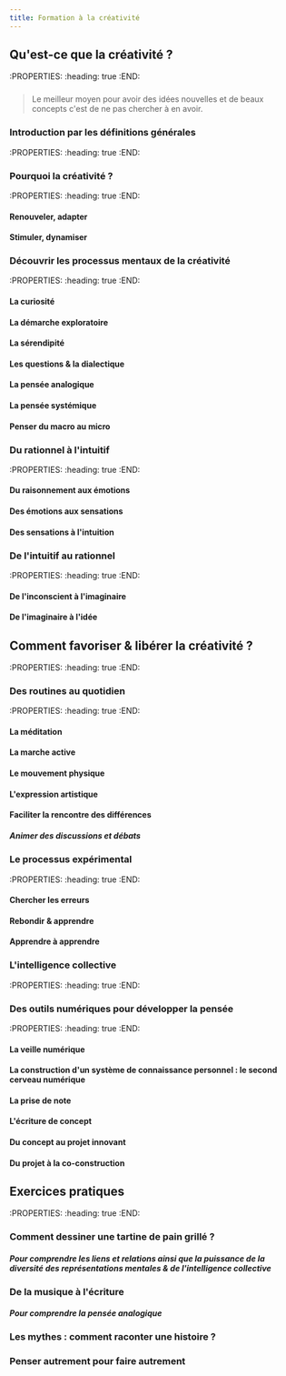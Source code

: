 ```yaml
---
title: Formation à la créativité
---
```


## Qu'est-ce que la créativité ?
:PROPERTIES:
:heading: true
:END:
### 
> Le meilleur moyen pour avoir des idées nouvelles et de beaux concepts c'est de ne pas chercher à en avoir.
### Introduction par les définitions générales
:PROPERTIES:
:heading: true
:END:
### Pourquoi la créativité ?
:PROPERTIES:
:heading: true
:END:
#### Renouveler, adapter
#### Stimuler, dynamiser
### Découvrir les processus mentaux de la créativité
:PROPERTIES:
:heading: true
:END:
#### La curiosité
#### La démarche exploratoire
#### La sérendipité
#### Les questions & la dialectique
#### La pensée analogique
#### La pensée systémique
#### Penser du macro au micro
### Du rationnel à l'intuitif
:PROPERTIES:
:heading: true
:END:
#### Du raisonnement aux émotions
#### Des émotions aux sensations
#### Des sensations à l'intuition
### De l'intuitif au rationnel
:PROPERTIES:
:heading: true
:END:
#### De l'inconscient à l'imaginaire
#### De l'imaginaire à l'idée
## Comment favoriser & libérer la créativité ?
:PROPERTIES:
:heading: true
:END:
### Des routines au quotidien
:PROPERTIES:
:heading: true
:END:
#### La méditation
#### La marche active
#### Le mouvement physique
#### L'expression artistique
#### Faciliter la rencontre des différences
##### Animer des discussions et débats
### Le processus expérimental
:PROPERTIES:
:heading: true
:END:
#### Chercher les erreurs
#### Rebondir & apprendre
#### Apprendre à apprendre
### L'intelligence collective
:PROPERTIES:
:heading: true
:END:
### Des outils numériques pour développer la pensée
:PROPERTIES:
:heading: true
:END:
#### La veille numérique
#### La construction d'un système de connaissance personnel : le second cerveau numérique
#### La prise de note
#### L'écriture de concept
#### Du concept au projet innovant
#### Du projet à la co-construction
## Exercices pratiques
:PROPERTIES:
:heading: true
:END:
### Comment dessiner une tartine de pain grillé ?
#### _Pour comprendre les liens et relations ainsi que la puissance de la diversité des représentations mentales & de l'intelligence collective_
### De la musique à l'écriture
#### _Pour comprendre la pensée analogique_
### Les mythes : comment raconter une histoire ?
### Penser autrement pour faire autrement
